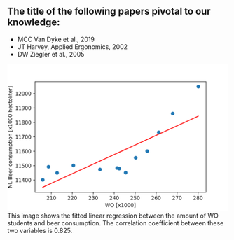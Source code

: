 ## The title of the following papers pivotal to our knowledge:
- MCC Van Dyke et al., 2019
- JT Harvey, Applied Ergonomics, 2002
- DW Ziegler et al., 2005

![scatter plot](scatter_plot.png)
This image shows the fitted linear regression between the amount of WO students and beer consumption. The correlation coefficient between these two variables is 0.825.

